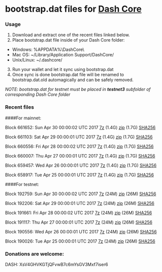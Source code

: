 # bootstrap.dat files for [Dash Core](https://www.dash.org)

### Usage

1. Download and extract one of the recent files linked below.
2. Place bootstrap.dat file inside of your Dash Core folder:
 - Windows: %APPDATA%\DashCore\
 - Mac OS: ~/Library/Application Support/DashCore/
 - Unix/Linux: ~/.dashcore/
3. Run your wallet and let it sync using bootstrap.dat
4. Once sync is done bootstrap.dat file will be renamed to bootstrap.dat.old automagically and can be safely removed.

_NOTE: bootstrap.dat for testnet must be placed in **testnet3** subfolder of corresponding Dash Core folder_

### Recent files

####For mainnet:

Block 661652: Sun Apr 30 00:00:02 UTC 2017 [7z](https://transfer.sh/1dKOF/bootstrap.dat.20170430.7z) (1.4G) [zip](https://transfer.sh/eAEDe/bootstrap.dat.20170430.zip) (1.7G) [SHA256](https://transfer.sh/1eQce/sha256.txt)

Block 661103: Sat Apr 29 00:00:01 UTC 2017 [7z](https://transfer.sh/QJYgu/bootstrap.dat.20170429.7z) (1.4G) [zip](https://transfer.sh/2HbXO/bootstrap.dat.20170429.zip) (1.7G) [SHA256](https://transfer.sh/13TWA4/sha256.txt)

Block 660556: Fri Apr 28 00:00:02 UTC 2017 [7z](https://transfer.sh/fxkZl/bootstrap.dat.20170428.7z) (1.4G) [zip](https://transfer.sh/onjz6/bootstrap.dat.20170428.zip) (1.7G) [SHA256](https://transfer.sh/xVjqe/sha256.txt)

Block 660007: Thu Apr 27 00:00:01 UTC 2017 [7z](https://transfer.sh/rwbMn/bootstrap.dat.20170427.7z) (1.4G) [zip](https://transfer.sh/s4hci/bootstrap.dat.20170427.zip) (1.7G) [SHA256](https://transfer.sh/77LLv/sha256.txt)

Block 659457: Wed Apr 26 00:00:01 UTC 2017 [7z](https://transfer.sh/GBFSu/bootstrap.dat.20170426.7z) (1.4G) [zip](https://transfer.sh/C39HM/bootstrap.dat.20170426.zip) (1.7G) [SHA256](https://transfer.sh/1qp5o/sha256.txt)

Block 658917: Tue Apr 25 00:00:01 UTC 2017 [7z](https://transfer.sh/XWpCA/bootstrap.dat.20170425.7z) (1.4G) [zip](https://transfer.sh/yAAqg/bootstrap.dat.20170425.zip) (1.7G) [SHA256](https://transfer.sh/apPrd/sha256.txt)

####For testnet:

Block 192759: Sun Apr 30 00:00:02 UTC 2017 [7z](https://transfer.sh/J6p4T/bootstrap.dat.20170430.7z) (24M) [zip](https://transfer.sh/uHmt4/bootstrap.dat.20170430.zip) (26M) [SHA256](https://transfer.sh/9vLQY/sha256.txt)

Block 192206: Sat Apr 29 00:00:01 UTC 2017 [7z](https://transfer.sh/CSYqK/bootstrap.dat.20170429.7z) (24M) [zip](https://transfer.sh/8SQpz/bootstrap.dat.20170429.zip) (26M) [SHA256](https://transfer.sh/18ESh/sha256.txt)

Block 191661: Fri Apr 28 00:00:02 UTC 2017 [7z](https://transfer.sh/Nd4XA/bootstrap.dat.20170428.7z) (24M) [zip](https://transfer.sh/VowEV/bootstrap.dat.20170428.zip) (26M) [SHA256](https://transfer.sh/u95UH/sha256.txt)

Block 191117: Thu Apr 27 00:00:01 UTC 2017 [7z](https://transfer.sh/bg5OX/bootstrap.dat.20170427.7z) (24M) [zip](https://transfer.sh/YraGD/bootstrap.dat.20170427.zip) (26M) [SHA256](https://transfer.sh/RQfia/sha256.txt)

Block 190556: Wed Apr 26 00:00:01 UTC 2017 [7z](https://transfer.sh/6wfxs/bootstrap.dat.20170426.7z) (24M) [zip](https://transfer.sh/MWFPn/bootstrap.dat.20170426.zip) (26M) [SHA256](https://transfer.sh/iNEWY/sha256.txt)

Block 190026: Tue Apr 25 00:00:01 UTC 2017 [7z](https://transfer.sh/NVHsf/bootstrap.dat.20170425.7z) (24M) [zip](https://transfer.sh/cyAbD/bootstrap.dat.20170425.zip) (26M) [SHA256](https://transfer.sh/HhgVx/sha256.txt)

### Donations are welcome:

DASH: XsV4GHVKGTjQFvwB7c6mYsGV3Mxf7iser6
